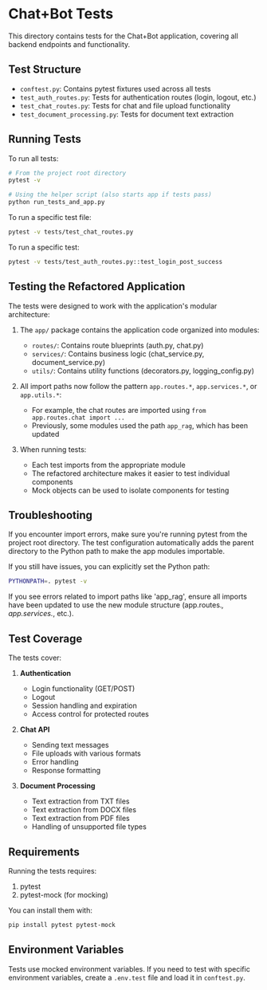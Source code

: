 # Chat+Bot Tests

This directory contains tests for the Chat+Bot application, covering all backend endpoints and functionality.

## Test Structure

- `conftest.py`: Contains pytest fixtures used across all tests
- `test_auth_routes.py`: Tests for authentication routes (login, logout, etc.)
- `test_chat_routes.py`: Tests for chat and file upload functionality
- `test_document_processing.py`: Tests for document text extraction

## Running Tests

To run all tests:

```bash
# From the project root directory
pytest -v

# Using the helper script (also starts app if tests pass)
python run_tests_and_app.py
```

To run a specific test file:

```bash
pytest -v tests/test_chat_routes.py
```

To run a specific test:

```bash
pytest -v tests/test_auth_routes.py::test_login_post_success
```

## Testing the Refactored Application

The tests were designed to work with the application's modular architecture:

1. The `app/` package contains the application code organized into modules:
   - `routes/`: Contains route blueprints (auth.py, chat.py)
   - `services/`: Contains business logic (chat_service.py, document_service.py)
   - `utils/`: Contains utility functions (decorators.py, logging_config.py)

2. All import paths now follow the pattern `app.routes.*`, `app.services.*`, or `app.utils.*`:
   - For example, the chat routes are imported using `from app.routes.chat import ...`
   - Previously, some modules used the path `app_rag`, which has been updated

3. When running tests:
   - Each test imports from the appropriate module
   - The refactored architecture makes it easier to test individual components
   - Mock objects can be used to isolate components for testing

## Troubleshooting

If you encounter import errors, make sure you're running pytest from the project root directory. The test configuration automatically adds the parent directory to the Python path to make the app modules importable.

If you still have issues, you can explicitly set the Python path:

```bash
PYTHONPATH=. pytest -v
```

If you see errors related to import paths like 'app_rag', ensure all imports have been updated to use the new module structure (app.routes.*, app.services.*, etc.).

## Test Coverage

The tests cover:

1. **Authentication**
   - Login functionality (GET/POST)
   - Logout
   - Session handling and expiration
   - Access control for protected routes

2. **Chat API**
   - Sending text messages
   - File uploads with various formats
   - Error handling
   - Response formatting

3. **Document Processing**
   - Text extraction from TXT files
   - Text extraction from DOCX files
   - Text extraction from PDF files
   - Handling of unsupported file types

## Requirements

Running the tests requires:

1. pytest
2. pytest-mock (for mocking)

You can install them with:

```bash
pip install pytest pytest-mock
```

## Environment Variables

Tests use mocked environment variables. If you need to test with specific environment variables, create a `.env.test` file and load it in `conftest.py`. 